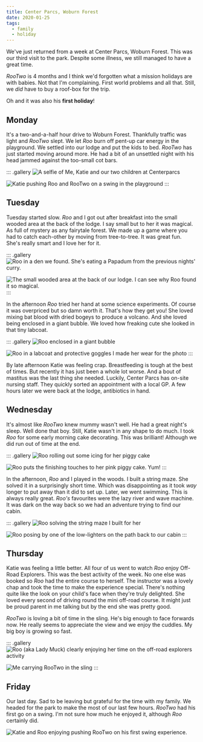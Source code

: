 ```yaml
---
title: Center Parcs, Woburn Forest
date: 2020-01-25
tags:
  - family
  - holiday
---
```

We've just returned from a week at Center Parcs, Woburn Forest. This was our third visit to the park. Despite some illness, we still managed to have a great time.

*RooTwo* is 4 months and I think we'd forgotten what a mission holidays are with babies. Not that I'm complaining. First world problems and all that. Still, we *did* have to buy a roof-box for the trip. 

Oh and it was also his **first holiday**! 

## Monday

It's a two-and-a-half hour drive to Woburn Forest. Thankfully traffic was light and *RooTwo* slept. We let *Roo* burn off pent-up car energy in the playground. We settled into our lodge and put the kids to bed. *RooTwo* has just started moving around more. He had a bit of an unsettled night with his head jammed against the too-small cot bars. 

::: .gallery
![A selfie of Me, Katie and our two children at Centerparcs](roos.jpg)

![Katie pushing Roo and RooTwo on a swing in the playground](playground2.jpg)
:::

## Tuesday

Tuesday started slow. *Roo* and I got out after breakfast into the small wooded area at the back of the lodge. I say small but to her it was magical. As full of mystery as any fairytale forest. We made up a game where you had to catch each-other by moving from tree-to-tree. It was great fun. She's really smart and I love her for it. 

::: .gallery
![Roo in a den we found. She's eating a Papadum from the previous nights' curry.](woods1.jpg)

![The small wooded area at the back of our lodge. I can see why Roo found it so magical.](woods2.jpg)
:::

In the afternoon *Roo* tried her hand at some science experiments. Of course it was overpriced but so damn worth it. That's how they get you! She loved mixing bat blood with dried bogeys to produce a volcano. And she loved being enclosed in a giant bubble. We loved how freaking cute she looked in that tiny labcoat.

::: .gallery
![Roo enclosed in a giant bubble](science1.jpg)

![Roo in a labcoat and protective goggles I made her wear for the photo](science2.jpg)
:::

By late afternoon Katie was feeling crap. Breastfeeding is tough at the best of times. But recently it has just been a whole lot worse. And a bout of mastitus was the last thing she needed. Luckily, Center Parcs has on-site nursing staff. They quickly sorted an appointment with a local GP. A few hours later we were back at the lodge, antibiotics in hand. 

## Wednesday

It's almost like *RooTwo* knew mummy wasn't well. He had a great night's sleep. Well done that boy. Still, Katie wasn't in any shape to do much. I took *Roo* for some early morning cake decorating. This was brilliant! Although we did run out of time at the end. 

::: .gallery
![Roo rolling out some icing for her piggy cake](cakes1.jpg)

![Roo puts the finishing touches to her pink piggy cake. Yum!](cakes2.jpg)
:::

In the afternoon, *Roo* and I played in the woods. I built a string maze. She solved it in a surprisingly short time. Which was disappointing as it took *way* longer to put away than it did to set up. Later, we went swimming. This is always really great. *Roo's* favourites were the lazy river and wave machine. It was dark on the way back so we had an adventure trying to find our cabin.

::: .gallery
![Roo solving the string maze I built for her](stringmaze.jpg)

![Roo posing by one of the low-lighters on the path back to our cabin](nightwalk.jpg)
:::

## Thursday

Katie was feeling a little better. All four of us went to watch *Roo* enjoy Off-Road Explorers. This was the best activity of the week. No one else was booked so *Roo* had the entire course to herself. The instructor was a lovely chap and took the time to make the experience special. There's nothing quite like the look on your child's face when they're truly delighted. She loved every second of driving round the mini off-road course. It might just be proud parent in me talking but by the end she was pretty good. 

*RooTwo* is loving a bit of time in the sling. He's big enough to face forwards now. He really seems to appreciate the view and we enjoy the cuddles. My big boy is growing so fast.

::: .gallery
![Roo (aka Lady Muck) clearly enjoying her time on the off-road explorers activity](ladymuck.jpg)

![Me carrying RooTwo in the sling](meandtheboy.jpg)
:::

## Friday

Our last day. Sad to be leaving but grateful for the time with my family. We headed for the park to make the most of our last few hours. *RooTwo* had his first go on a swing. I'm not sure how much he enjoyed it, although *Roo* certainly did. 

![Katie and Roo enjoying pushing RooTwo on his first swing experience.](rootwoswing.jpg)